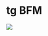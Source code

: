 # tg BFM

![](https://smarthomepursuits.com/wp-content/uploads/2021/08/how-to-create-a-telegram-bot.jpg)
